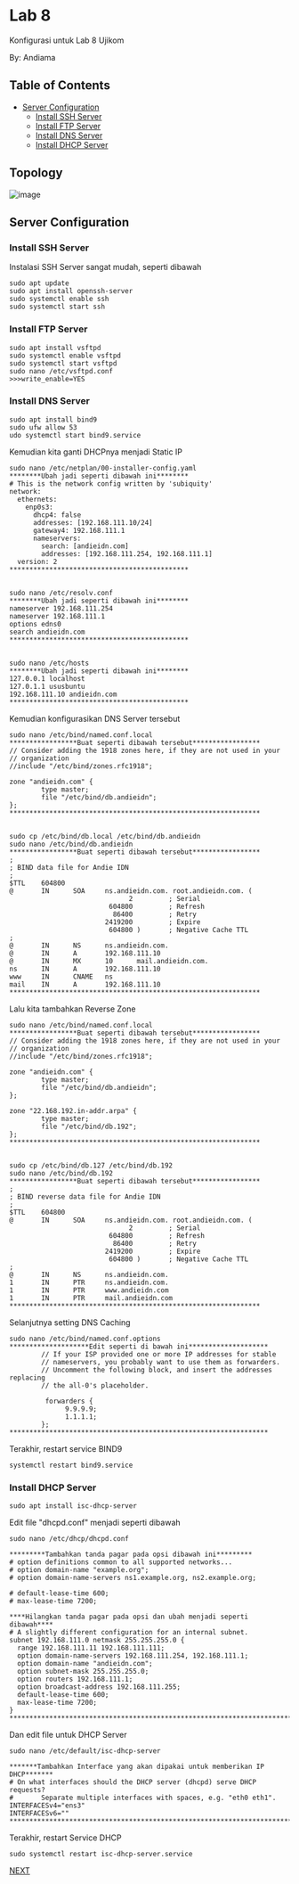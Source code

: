 # Lab 8
Konfigurasi untuk Lab 8 Ujikom

By: Andiama

## Table of Contents
- [Server Configuration](#server-configuration)
  * [Install SSH Server](#install-ssh-server)
  * [Install FTP Server](#install-ftp-server)
  * [Install DNS Server](#install-dns-server)
  * [Install DHCP Server](#install-dhcp-server)

## Topology
![image](https://user-images.githubusercontent.com/100014814/160049895-6f7f0696-4831-49f7-bfd2-906fcc04538d.png)

## Server Configuration

### Install SSH Server
Instalasi SSH Server sangat mudah, seperti dibawah
```
sudo apt update
sudo apt install openssh-server
sudo systemctl enable ssh
sudo systemctl start ssh
```

### Install FTP Server
```
sudo apt install vsftpd
sudo systemctl enable vsftpd
sudo systemctl start vsftpd
sudo nano /etc/vsftpd.conf
>>>write_enable=YES
```

### Install DNS Server
```
sudo apt install bind9
sudo ufw allow 53
udo systemctl start bind9.service
```

Kemudian kita ganti DHCPnya menjadi Static IP
```
sudo nano /etc/netplan/00-installer-config.yaml
********Ubah jadi seperti dibawah ini********
# This is the network config written by 'subiquity'
network:
  ethernets:
    enp0s3:
      dhcp4: false
      addresses: [192.168.111.10/24]
      gateway4: 192.168.111.1
      nameservers:
        search: [andieidn.com]
        addresses: [192.168.111.254, 192.168.111.1]
  version: 2
*********************************************


sudo nano /etc/resolv.conf
********Ubah jadi seperti dibawah ini********
nameserver 192.168.111.254
nameserver 192.168.111.1
options edns0
search andieidn.com
*********************************************


sudo nano /etc/hosts
********Ubah jadi seperti dibawah ini********
127.0.0.1 localhost
127.0.1.1 ususbuntu
192.168.111.10 andieidn.com
*********************************************
```

Kemudian konfigurasikan DNS Server tersebut
```
sudo nano /etc/bind/named.conf.local
*****************Buat seperti dibawah tersebut*****************
// Consider adding the 1918 zones here, if they are not used in your
// organization
//include "/etc/bind/zones.rfc1918";

zone "andieidn.com" {
        type master;
        file "/etc/bind/db.andieidn";
};
***************************************************************


sudo cp /etc/bind/db.local /etc/bind/db.andieidn
sudo nano /etc/bind/db.andieidn
*****************Buat seperti dibawah tersebut*****************
;
; BIND data file for Andie IDN
;
$TTL    604800
@       IN      SOA     ns.andieidn.com. root.andieidn.com. (
                              2         ; Serial
                         604800         ; Refresh
                          86400         ; Retry
                        2419200         ; Expire
                         604800 )       ; Negative Cache TTL
;
@       IN      NS      ns.andieidn.com.
@       IN      A       192.168.111.10
@       IN      MX      10      mail.andieidn.com.
ns      IN      A       192.168.111.10
www     IN      CNAME   ns
mail    IN      A       192.168.111.10
***************************************************************
```

Lalu kita tambahkan Reverse Zone
```
sudo nano /etc/bind/named.conf.local
*****************Buat seperti dibawah tersebut*****************
// Consider adding the 1918 zones here, if they are not used in your
// organization
//include "/etc/bind/zones.rfc1918";

zone "andieidn.com" {
        type master;
        file "/etc/bind/db.andieidn";
};

zone "22.168.192.in-addr.arpa" {
        type master;
        file "/etc/bind/db.192";
};
***************************************************************


sudo cp /etc/bind/db.127 /etc/bind/db.192
sudo nano /etc/bind/db.192
*****************Buat seperti dibawah tersebut*****************
;
; BIND reverse data file for Andie IDN
;
$TTL    604800
@       IN      SOA     ns.andieidn.com. root.andieidn.com. (
                              2         ; Serial
                         604800         ; Refresh
                          86400         ; Retry
                        2419200         ; Expire
                         604800 )       ; Negative Cache TTL
;
@       IN      NS      ns.andieidn.com.
1       IN      PTR     ns.andieidn.com.
1       IN      PTR     www.andieidn.com
1       IN      PTR     mail.andieidn.com
***************************************************************
```


Selanjutnya setting DNS Caching
```
sudo nano /etc/bind/named.conf.options
********************Edit seperti di bawah ini********************
        // If your ISP provided one or more IP addresses for stable
        // nameservers, you probably want to use them as forwarders.
        // Uncomment the following block, and insert the addresses replacing
        // the all-0's placeholder.

         forwarders {
              9.9.9.9;
              1.1.1.1;
        };
*****************************************************************
```

Terakhir, restart service BIND9
```
systemctl restart bind9.service
```

### Install DHCP Server
```
sudo apt install isc-dhcp-server
```

Edit file "dhcpd.conf" menjadi seperti dibawah
```
sudo nano /etc/dhcp/dhcpd.conf

*********Tambahkan tanda pagar pada opsi dibawah ini*********
# option definitions common to all supported networks...
# option domain-name "example.org";
# option domain-name-servers ns1.example.org, ns2.example.org;

# default-lease-time 600;
# max-lease-time 7200;

****Hilangkan tanda pagar pada opsi dan ubah menjadi seperti dibawah****
# A slightly different configuration for an internal subnet.
subnet 192.168.111.0 netmask 255.255.255.0 {
  range 192.168.111.11 192.168.111.111;
  option domain-name-servers 192.168.111.254, 192.168.111.1;
  option domain-name "andieidn.com";
  option subnet-mask 255.255.255.0;
  option routers 192.168.111.1;
  option broadcast-address 192.168.111.255;
  default-lease-time 600;
  max-lease-time 7200;
}
************************************************************************
```

Dan edit file untuk DHCP Server
```
sudo nano /etc/default/isc-dhcp-server

*******Tambahkan Interface yang akan dipakai untuk memberikan IP DHCP*******
# On what interfaces should the DHCP server (dhcpd) serve DHCP requests?
#       Separate multiple interfaces with spaces, e.g. "eth0 eth1".
INTERFACESv4="ens3"
INTERFACESv6=""
****************************************************************************
```

Terakhir, restart Service DHCP
```
sudo systemctl restart isc-dhcp-server.service
```

[NEXT](https://github.com/ujikomidn/Ujikom-IDN-2022/blob/main/Configuration/Lab9.md)

